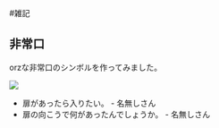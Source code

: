 #雑記


## 非常口

orzな非常口のシンボルを作ってみました。

![](storage:orz/orz.png)

* 扉があったら入りたい。 - 名無しさん 
* 扉の向こうで何があったんでしょうか。 - 名無しさん 
<!--  -->


